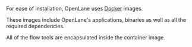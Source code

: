 For ease of installation, OpenLane uses [Docker](https://en.wikipedia.org/wiki/Docker_(software)) images.

These images include OpenLane's applications, binaries as well as all the required dependencies.

All of the flow tools are encapsulated inside the container image.